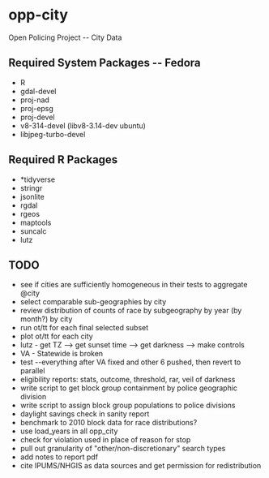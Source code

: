 # opp-city
Open Policing Project -- City Data

## Required System Packages -- Fedora
* R
* gdal-devel
* proj-nad
* proj-epsg
* proj-devel
* v8-314-devel (libv8-3.14-dev ubuntu)
* libjpeg-turbo-devel

## Required R Packages
* *tidyverse
* stringr
* jsonlite
* rgdal
* rgeos
* maptools
* suncalc
* lutz
  
## TODO
* see if cities are sufficiently homogeneous in their tests to aggregate @city 
* select comparable sub-geographies by city 
* review distribution of counts of race by subgeography by year (by month?) by city
* run ot/tt for each final selected subset
* plot ot/tt for each city
* lutz - get TZ --> get sunset time --> get darkness --> make controls
* VA - Statewide is broken
* test --everything after VA fixed and other 6 pushed, then revert to parallel 
* eligibility reports: stats, outcome, threshold, rar, veil of darkness
* write script to get block group containment by police geographic division
* write script to assign block group populations to police divisions
* daylight savings check in sanity report
* benchmark to 2010 block data for race distributions?
* use load_years in all opp_city
* check for violation used in place of reason for stop
* pull out granularity of "other/non-discretionary" search types
* add notes to report pdf
* cite IPUMS/NHGIS as data sources and get permission for redistribution
